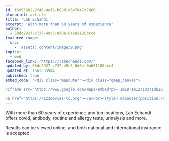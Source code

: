 ```yaml
---
id: f69536b2-2f46-4ef2-b08d-d647047d7466
blueprint: article
title: 'Lab Echandi'
excerpt: 'With more than 60 years of experience'
author:
  - 58dc2927-c737-49c3-8d0a-0a681180bcc4
featured_image:
  src:
    - 'assets::content/image39.png'
topics:
  - med
facebook_link: 'https://labechandi.com/'
updated_by: 58dc2927-c737-49c3-8d0a-0a681180bcc4
updated_at: 1663335944
published: true
embed_code: '<div class="mapouter"><div class="gmap_canvas">

<iframe src="https://www.google.com/maps/embed?pb=!1m18!1m12!1m3!1d62879.39844600065!2d-84.15295766439861!3d9.937086315141428!2m3!1f0!2f0!3f0!3m2!1i1024!2i768!4f13.1!3m3!1m2!1s0x8fa0fd54265c059d%3A0x916b93c7fd53e831!2sLaboratorio%20echandi!5e0!3m2!1ses!2sus!4v1663955680204!5m2!1ses!2sus" width="400" height="300" style="border:0;" allowfullscreen="" loading="lazy" referrerpolicy="no-referrer-when-downgrade"></iframe>

<a href="https://123movies-to.org"></a><br><style>.mapouter{position:relative;text-align:right;height:500px;width:1200px;}</style><style>.gmap_canvas {overflow:hidden;background:none!important;height:500px;width:1200px;}</style></div></div>'
---
```

With more than 60 years of experience and ten locations, Lab Echandi offers covid, antibody, routine and allergy tests, urinalysis and more.

Results can be viewed online, and both national and international insurance is accepted.